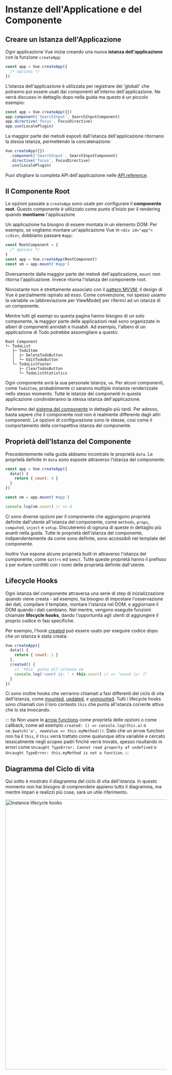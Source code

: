 # Instanze dell'Applicatione e del Componente

## Creare un Istanza dell'Applicazione

Ogni applicazione Vue inizia creando una nuova **istanza dell'applicazione** con la funzione `createApp`:

```js
const app = Vue.createApp({
  /* opzioni */
})
```

L'istanza dell'applicazione è utilizzata per registrare dei 'globali' che potranno poi essere usati dai componenti all'interno dell'applicazione. Ne verrà discusso in dettaglio dopo nella guida ma questo è un piccolo esempio: 

```js
const app = Vue.createApp({})
app.component('SearchInput', SearchInputComponent)
app.directive('focus', FocusDirective)
app.use(LocalePlugin)
```

La maggior parte dei metodi esposti dall'istanza dell'applicazione ritornano la stessa istanza, permettendo la concatenazione:

```js
Vue.createApp({})
  .component('SearchInput', SearchInputComponent)
  .directive('focus', FocusDirective)
  .use(LocalePlugin)
```

Puoi sfogliare la completa API dell'applicazione nelle [API reference](../api/application-api.html).

## Il Componente Root

Le opzioni passate a `createApp` sono usate per configurare il **componente root**. Questo componente è utilizzato come punto d'inizio per il rendering quando **montiamo** l'applicazione

Un applicazione ha bisogno di essere montata in un elemento DOM. Per esempio, se vogliamo montare un'applicazione Vue in `<div id="app"></div>`, dobbiamo passare `#app`:

```js
const RootComponent = {
  /* opzioni */
}
const app = Vue.createApp(RootComponent)
const vm = app.mount('#app')
```

Diversamente dalla maggior parte dei metodi dell'applicazione, `mount` non ritorna l'applicazione. Invece ritorna l'istanza del componente root.

Nonostante non è strettamente associato con il [pattern MVVM](https://en.wikipedia.org/wiki/Model_View_ViewModel), il design di Vue è parzialmente ispirato ad esso. Come convenzione, noi spesso usiamo la variabile `vm` (abbreviazione per ViewModel) per riferirci ad un istanza di un componente.

Mentre tutti gli esempi su questa pagina hanno bisogno di un solo componente, la maggior parte delle applicazioni reali sono organizzate in alberi di componenti annidati e riusabili. Ad esempio, l'albero di un applicazione di Todo potrebbe assomigliare a questo:

```
Root Component
└─ TodoList
   ├─ TodoItem
   │  ├─ DeleteTodoButton
   │  └─ EditTodoButton
   └─ TodoListFooter
      ├─ ClearTodosButton
      └─ TodoListStatistics
```

Ogni componente avrà la sua personale istanza, `vm`. Per alcuni componenti, come `TodoItem`, probabilmente ci saranno multiple instanze renderizzate nello stesso momento. Tutte le istanze dei componenti in questa applicazione condivideranno la stessa istanza dell'applicazione.

Parleremo del [sistema del componente](component-basics.html) in dettaglio più tardi. Per adesso, basta sapere che il componente root non è realmente differente dagli altri componenti. Le opzioni di configurazione sono le stesse, cosi come il comportamento della corrispettiva istanza del componente.

## Proprietà dell'Istanza del Componente

Precedentemente nella guida abbiamo incontrato le proprietà `data`. Le proprietà definite in `data` sono esposte attraverso l'istanza del componente:

```js
const app = Vue.createApp({
  data() {
    return { count: 4 }
  }
})

const vm = app.mount('#app')

console.log(vm.count) // => 4
```

Ci sono diverse opzioni per il componente che aggiungono proprietà definite dall'utente all'istanza del componente, come `methods`, `props`, `computed`, `inject` e `setup`. Discuteremo di ognuna di queste in dettaglio più avanti nella guida. Tutte le proprietà dell'istanza del componente, indipendentemente da come sono definite, sono accessibili nel template del componente.

Inoltre Vue espone alcune proprietà built-in attraverso l'istanza del componente, come `$attrs` ed `$emit`. Tutte queste proprietà hanno il prefisso `$` per evitare conflitti con i nomi delle proprietà definite dall'utente.

## Lifecycle Hooks

Ogni istanza del componente attraversa una serie di step di inizializzazione quando viene creata - ad esempio, ha bisogno di impostare l'osservazione dei dati, compilare il template, montare l'istanza nel DOM, e aggiornare il DOM quando i dati cambiano. Nel mentre, vengono eseguite funzioni chiamate **lifecycle hooks**, dando l'opportunità agli utenti di aggiungere il proprio codice in fasi specifiche.

Per esempio, l'hook [created](../api/options-lifecycle-hooks.html#created) può essere usato per eseguire codice dopo che un istanza è stata creata:

```js
Vue.createApp({
  data() {
    return { count: 1 }
  },
  created() {
    // `this` punta all'istanza vm
    console.log('count is: ' + this.count) // => "count is: 1"
  }
})
```

Ci sono inoltre hooks che verranno chiamati a fasi differenti del ciclo di vita dell'istanza, come [mounted](../api/options-lifecycle-hooks.html#mounted), [updated](../api/options-lifecycle-hooks.html#updated), e [unmounted](../api/options-lifecycle-hooks.html#unmounted). Tutti i lifecycle hooks sono chiamati con il loro contesto `this` che punta all'istanza corrente attiva che lo sta invocando.

::: tip
Non usare le [arrow functions](https://developer.mozilla.org/en/docs/Web/JavaScript/Reference/Functions/Arrow_functions) come proprietà delle opzioni o come callback, come ad esempio `created: () => console.log(this.a)` o `vm.$watch('a', newValue => this.myMethod())`. Dato che un arrow function non ha il `this`, il `this` verrà trattato come qualunque altra variabile e cercato lessicalmente negli scopes padri finchè verrà trovato, spesso risultando in errori come `Uncaught TypeError: Cannot read property of undefined` o `Uncaught TypeError: this.myMethod is not a function`.
:::

## Diagramma del Ciclo di vita

Qui sotto è mostrato il diagramma del ciclo di vita dell'istanza. In questo momento non hai bisogno di comprendere appieno tutto il diagramma, ma mentre impari e realizzi più cose, sarà un utile riferimento.

<img src="/images/lifecycle.svg" width="840" height="auto" style="margin: 0px auto; display: block; max-width: 100%;" loading="lazy" alt="Instance lifecycle hooks">
